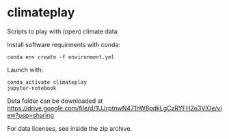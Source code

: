 # climateplay

Scripts to play with (open) climate data 

Install software requirments with conda:

    conda env create -f environment.yml

Launch with:

    conda activate climateplay
    jupyter-notebook	

Data folder can be downloaded at https://drive.google.com/file/d/1UJrptnwN471hW8pdkLgCzRYFH2o3VlOe/view?usp=sharing

For data licenses, see inside the zip archive.

